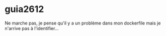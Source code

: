 # guia2612

Ne marche pas, je pense qu'il y a un problème dans mon dockerfile mais je n'arrive pas à l'identifier...

